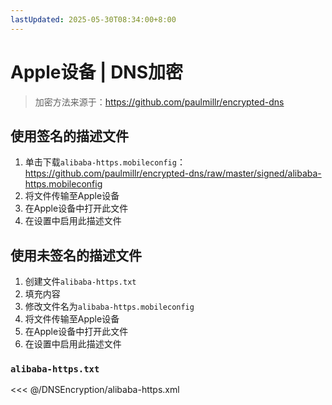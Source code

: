 ```yaml
---
lastUpdated: 2025-05-30T08:34:00+8:00
---
```


# Apple设备 | DNS加密

> 加密方法来源于：<https://github.com/paulmillr/encrypted-dns>

## 使用签名的描述文件

1. 单击下载`alibaba-https.mobileconfig`：
   <https://github.com/paulmillr/encrypted-dns/raw/master/signed/alibaba-https.mobileconfig>
2. 将文件传输至Apple设备
3. 在Apple设备中打开此文件
4. 在设置中启用此描述文件

## 使用未签名的描述文件

1. 创建文件`alibaba-https.txt`
2. 填充内容
3. 修改文件名为`alibaba-https.mobileconfig`
4. 将文件传输至Apple设备
5. 在Apple设备中打开此文件
6. 在设置中启用此描述文件

### `alibaba-https.txt`

<<< @/DNSEncryption/alibaba-https.xml
